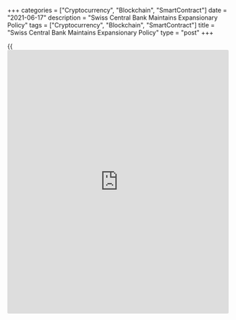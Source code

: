 +++
categories = ["Cryptocurrency", "Blockchain", "SmartContract"]
date = "2021-06-17"
description = "Swiss Central Bank Maintains Expansionary Policy"
tags = ["Cryptocurrency", "Blockchain", "SmartContract"]
title = "Swiss Central Bank Maintains Expansionary Policy"
type = "post"
+++

{{<iframe id="large-banner" src="https://www.bounty.group/#slide=12.0" width="100%" height="600" scrolling="no" style="border: 0px solid rgb(216, 221, 230); border-radius: 3px;">}}

The Swiss National Bank decided to maintain its expansionary monetary
[policy](https://www.fintechee.com/policy/) in order to ensure price stability and provide support to the
economic recovery.

Policymakers of the Swiss National Bank retained the [policy](https://www.fintechee.com/policy/) rate and
interest on sight deposits at the SNB at -0.75 percent.

The bank repeated that it is willing to intervene in the foreign
exchange market as necessary, while taking the overall currency
situation into consideration.

The central bank forecast consumer prices to rise 0.4 percent this year
and 0.6 percent each in 2022 and 2023. The projection for 2021 was
revised up from 0.2 percent and that for 2022 from 0.4 percent.

The bank expects Swiss GDP to return to its pre-crisis level by the
middle of the year. The bank raised its growth outlook for this year to
around 3.5 percent citing the lower-than-expected decline in GDP in the
first quarter.

For comments and feedback [contact](https://www.playgroundfx.com/contact/): editorial@rtt[news](https://www.letsplayfx.com/blog/forex-news-website/).com

[Economic News][1]

 **What parts of the world are seeing the best (and worst) economic
performances lately? Click[here][2] to check out our [Econ Scorecard][2]
and find out! See up-to-the-moment [ranking](https://www.playgroundfx.com/blog/crypto-exchange-ranking/)s for the best and worst
performers in [GDP][3], [unemployment rate][4], [inflation][5] and much
more.**

   1. www.rtt[news](https://www.letsplayfx.com/blog/forex-news-website/).com/Content/EconomicNews.aspx
   2. www.rtt[news](https://www.letsplayfx.com/blog/forex-news-website/).com/economic-scorecard/world-rank/industrial-production/highest-performance.aspx
   3. www.rtt[news](https://www.letsplayfx.com/blog/forex-news-website/).com/economic-scorecard/world-rank/GDP/highest-performance.aspx
   4. www.rtt[news](https://www.letsplayfx.com/blog/forex-news-website/).com/economic-scorecard/world-rank/unemployment-rate/lowest-performance.aspx
   5. www.rtt[news](https://www.letsplayfx.com/blog/forex-news-website/).com/economic-scorecard/world-rank/CPI/highest-performance.aspx